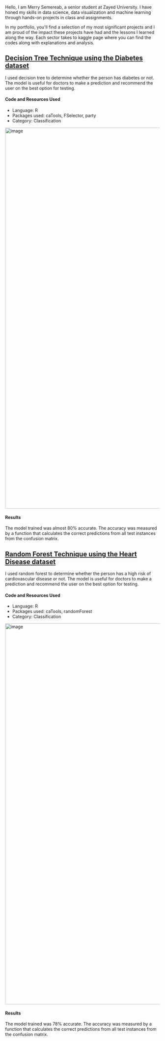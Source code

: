 Hello, I am Merry Semereab, a senior student at Zayed University. I have honed my skills in data science, data visualization and machine learning through hands-on projects in class and assignments.

In my portfolio, you'll find a selection of my most significant projects and I am proud of the impact these projects have had and the lessons I learned along the way.
Each sector takes to kaggle page where you can find the codes along with explanations and analysis.

## <a href="https://www.kaggle.com/code/merryzeray/decision-tree-technique-using-the-diabetes-dataset" target="_blank"> Decision Tree Technique using the Diabetes dataset </a>
I used decision tree to determine whether the person has diabetes or not. The model is useful for doctors to make a prediction and recommend the user on the best option for testing. 
#### Code and Resources Used
* Language: R
* Packages used: caTools, FSelector, party
* Category: Classification
<img width="1240" alt="image" src="https://github.com/semereab-merry/Data-Science-Portofolio/blob/1b98f4ee25c9bf4222448c4d756bde5f89e7ecba/img.png">

#### Results 
The model trained was almost 80% accurate. The accuracy was measured by a function that calculates the correct predictions from all test instances from the confusion matrix.

## <a href="https://www.kaggle.com/code/merryzeray/random-forest-technique-using-the-heart-disease" target="_blank"> Random Forest Technique using the Heart Disease dataset </a>
I used random forest to determine whether the person has a high risk of cardiovascular disease or not. The model is useful for doctors to make a prediction and recommend the user on the best option for testing.
#### Code and Resources Used
* Language: R
* Packages used: caTools, randomForest
* Category: Classification
<img width="1240" alt="image" src="https://github.com/semereab-merry/Data-Science-Portofolio/blob/1b98f4ee25c9bf4222448c4d756bde5f89e7ecba/img2.png">

#### Results 
The model trained was 78% accurate. The accuracy was measured by a function that calculates the correct predictions from all test instances from the confusion matrix.






